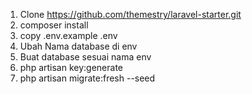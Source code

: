 1. Clone https://github.com/themestry/laravel-starter.git
2. composer install
3. copy .env.example .env
4. Ubah Nama database di env
5. Buat database sesuai nama env
6. php artisan key:generate
7. php artisan migrate:fresh --seed

